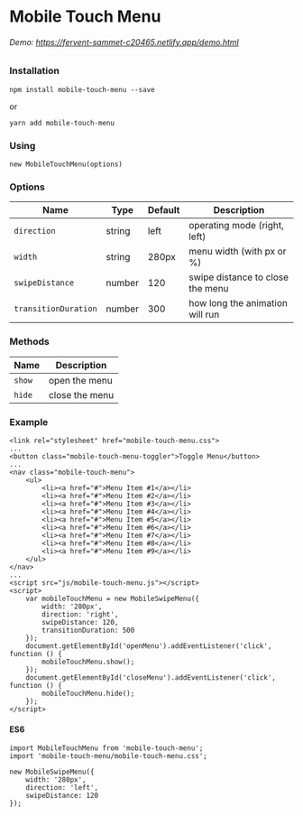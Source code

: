 # Mobile Touch Menu

###### Demo: https://fervent-sammet-c20465.netlify.app/demo.html

### Installation
```
npm install mobile-touch-menu --save
```
or
```
yarn add mobile-touch-menu
```

### Using
```
new MobileTouchMenu(options)
```

### Options
| Name                 | Type      | Default   | Description                      |
| ---                  | ---       | ---       | ---                              |
| `direction`          | string    | left      | operating mode (right, left)     |
| `width`              | string    | 280px     | menu width (with px or %)        |
| `swipeDistance`      | number    | 120       | swipe distance to close the menu |
| `transitionDuration` | number    | 300       | how long the animation will run  |

### Methods
| Name              | Description           |
| ---               | ---                   |
| `show`            | open the menu         |
| `hide`            | close the menu        |

### Example

```
<link rel="stylesheet" href="mobile-touch-menu.css">
...
<button class="mobile-touch-menu-toggler">Toggle Menu</button>
...
<nav class="mobile-touch-menu">
    <ul>
        <li><a href="#">Menu Item #1</a></li>
        <li><a href="#">Menu Item #2</a></li>
        <li><a href="#">Menu Item #3</a></li>
        <li><a href="#">Menu Item #4</a></li>
        <li><a href="#">Menu Item #5</a></li>
        <li><a href="#">Menu Item #6</a></li>
        <li><a href="#">Menu Item #7</a></li>
        <li><a href="#">Menu Item #8</a></li>
        <li><a href="#">Menu Item #9</a></li>
    </ul>
</nav>
...
<script src="js/mobile-touch-menu.js"></script>
<script>
    var mobileTouchMenu = new MobileSwipeMenu({
        width: '280px',
        direction: 'right',
        swipeDistance: 120,
        transitionDuration: 500
    });
    document.getElementById('openMenu').addEventListener('click', function () {
        mobileTouchMenu.show();
    });
    document.getElementById('closeMenu').addEventListener('click', function () {
        mobileTouchMenu.hide();
    });
</script>
```

#### ES6
```
import MobileTouchMenu from 'mobile-touch-menu';
import 'mobile-touch-menu/mobile-touch-menu.css';

new MobileSwipeMenu({
    width: '280px',
    direction: 'left',
    swipeDistance: 120
});
```